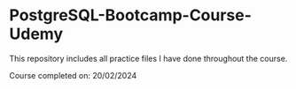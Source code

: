 # PostgreSQL-Bootcamp-Course-Udemy
This repository includes all practice files I have done throughout the course.

Course completed on: 20/02/2024
